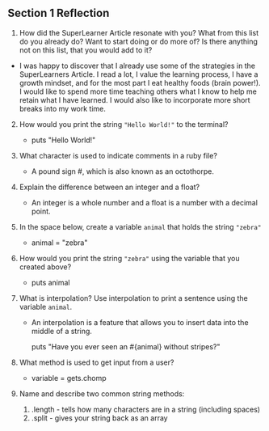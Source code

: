 ## Section 1 Reflection

1. How did the SuperLearner Article resonate with you? What from this list do you already do? Want to start doing or do more of? Is there anything not on this list, that you would add to it?

  - I was happy to discover that I already use some of the strategies in the SuperLearners Article.  I read a lot, I value the learning process, I have a growth mindset, and for the most part I eat healthy foods (brain power!).  I would like to spend more time teaching others what I know to help me retain what I have learned.  I would also like to incorporate more short breaks into my work time.

2. How would you print the string `"Hello World!"` to the terminal?

    - puts "Hello World!"

3. What character is used to indicate comments in a ruby file?

    - A pound sign #, which is also known as an octothorpe.

4. Explain the difference between an integer and a float?

    - An integer is a whole number and a float is a number with a decimal point.

5. In the space below, create a variable `animal` that holds the string `"zebra"`

    - animal = "zebra"

6. How would you print the string `"zebra"` using the variable that you created above?

    - puts animal

7. What is interpolation? Use interpolation to print a sentence using the variable `animal`.

    - An interpolation is a feature that allows you to insert data into the middle of a string.

      puts "Have you ever seen an #{animal} without stripes?"


8. What method is used to get input from a user?

    -  variable = gets.chomp

9. Name and describe two common string methods:

    1.  .length - tells how many characters are in a string (including spaces)
    2.  .split - gives your string back as an array

